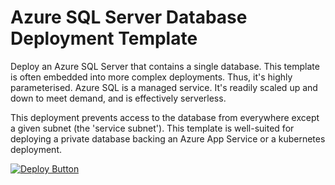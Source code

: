 # Azure SQL Server Database Deployment Template

Deploy an Azure SQL Server that contains a single database. This template is
often embedded into more complex deployments. Thus, it's highly parameterised.
Azure SQL is a managed service. It's readily scaled up and down to meet demand,
and is effectively serverless.

This deployment prevents access to the database from everywhere except a given
subnet (the 'service subnet'). This template is well-suited for deploying a
private database backing an Azure App Service or a kubernetes deployment.

[![Deploy Button](https://raw.githubusercontent.com/specialised-systems/azure-templates/master/images/deploy-to-azure-button.png)](https://portal.azure.com/#create/Microsoft.Template/uri/https%3A%2F%2Fraw.githubusercontent.com%2Fspecialised-systems%2Fazure-templates%2Fmaster%2Ftemplates%2Fazure-sql-server-database%2Fdeploy.json)
